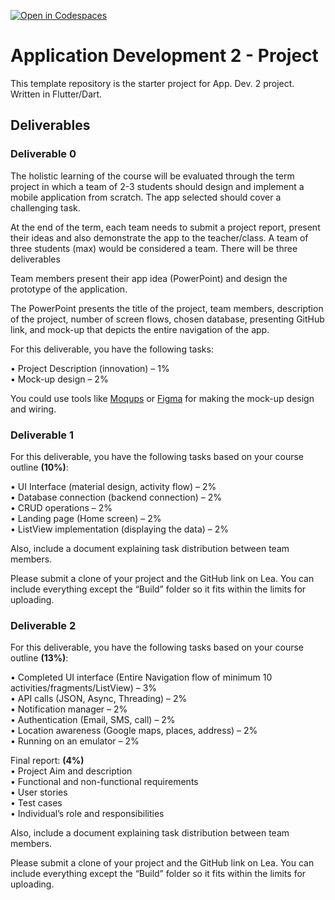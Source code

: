 [![Open in Codespaces](https://classroom.github.com/assets/launch-codespace-2972f46106e565e64193e422d61a12cf1da4916b45550586e14ef0a7c637dd04.svg)](https://classroom.github.com/open-in-codespaces?assignment_repo_id=19937674)
# Application Development 2 - Project

This template repository is the starter project for App. Dev. 2 project. Written in Flutter/Dart.

## Deliverables

### Deliverable 0

The holistic learning of the course will be evaluated through the term project in which a team of 2-3 students should design and implement a mobile application from scratch. The app selected should cover a challenging task.

At the end of the term, each team needs to submit a project report, present their ideas and also demonstrate the app to the teacher/class. A team of three students (max) would be considered a team. There will be three deliverables

Team members present their app idea (PowerPoint) and design the prototype of the application.

The PowerPoint presents the title of the project, team members, description of the project, number of screen flows, chosen database, presenting GitHub link, and mock-up that depicts the entire navigation of the app.

For this deliverable, you have the following tasks:

• Project Description (innovation) – 1%  
• Mock-up design – 2%

You could use tools like [Moqups](https://moqups.com/) or [Figma](https://www.figma.com/) for making the mock-up design and wiring.

### Deliverable 1

For this deliverable, you have the following tasks based on your course outline **(10%)**:

• UI Interface (material design, activity flow) – 2%  
• Database connection (backend connection) – 2%  
• CRUD operations – 2%  
• Landing page (Home screen) – 2%  
• ListView implementation (displaying the data) – 2%

Also, include a document explaining task distribution between team members.

Please submit a clone of your project and the GitHub link on Lea. You can include everything except the “Build” folder so it fits within the limits for uploading.

### Deliverable 2

For this deliverable, you have the following tasks based on your course outline **(13%)**:

• Completed UI interface (Entire Navigation flow of minimum 10 activities/fragments/ListView) – 3%  
• API calls (JSON, Async, Threading) – 2%  
• Notification manager – 2%  
• Authentication (Email, SMS, call) – 2%  
• Location awareness (Google maps, places, address) – 2%  
• Running on an emulator – 2%

Final report: **(4%)**  
• Project Aim and description  
• Functional and non-functional requirements  
• User stories  
• Test cases  
• Individual’s role and responsibilities

Also, include a document explaining task distribution between team members.

Please submit a clone of your project and the GitHub link on Lea. You can include everything except the “Build” folder so it fits within the limits for uploading.
